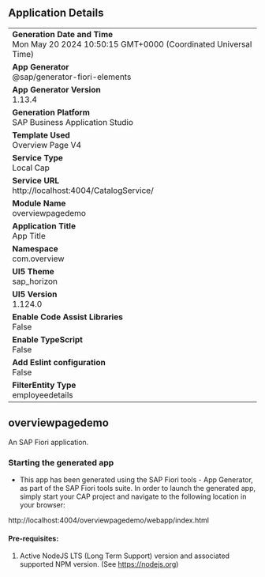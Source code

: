 ## Application Details
|               |
| ------------- |
|**Generation Date and Time**<br>Mon May 20 2024 10:50:15 GMT+0000 (Coordinated Universal Time)|
|**App Generator**<br>@sap/generator-fiori-elements|
|**App Generator Version**<br>1.13.4|
|**Generation Platform**<br>SAP Business Application Studio|
|**Template Used**<br>Overview Page V4|
|**Service Type**<br>Local Cap|
|**Service URL**<br>http://localhost:4004/CatalogService/
|**Module Name**<br>overviewpagedemo|
|**Application Title**<br>App Title|
|**Namespace**<br>com.overview|
|**UI5 Theme**<br>sap_horizon|
|**UI5 Version**<br>1.124.0|
|**Enable Code Assist Libraries**<br>False|
|**Enable TypeScript**<br>False|
|**Add Eslint configuration**<br>False|
|**FilterEntity Type**<br>employeedetails|

## overviewpagedemo

An SAP Fiori application.

### Starting the generated app

-   This app has been generated using the SAP Fiori tools - App Generator, as part of the SAP Fiori tools suite.  In order to launch the generated app, simply start your CAP project and navigate to the following location in your browser:

http://localhost:4004/overviewpagedemo/webapp/index.html

#### Pre-requisites:

1. Active NodeJS LTS (Long Term Support) version and associated supported NPM version.  (See https://nodejs.org)


